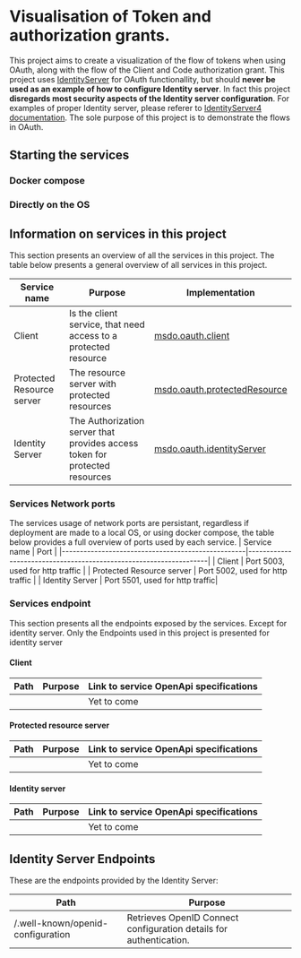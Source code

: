 # Visualisation of Token and authorization  grants.
This project aims to create a visualization of the flow of tokens when using OAuth, along with the flow
of the Client and Code authorization grant. This project uses [IdentityServer](https://duendesoftware.com/products/identityserver) for OAuth functionallity, but should  **never be used as an example of how to configure Identity server**.
In fact this project **disregards most security aspects of the Identity server configuration**. For examples of proper Identity server, please referer
to [IdentityServer4 documentation](https://docs.duendesoftware.com/identityserver/v7). The sole purpose of this project is to demonstrate the flows
in OAuth.

## Starting the services

### Docker compose

### Directly on the OS

## Information on services in this project
This section presents an overview of all the services in this project. The table below presents a general overview of all services in this project.

| Service name                                      | Purpose                                                           |Implementation                                                           |
|---------------------------------------------------|-------------------------------------------------------------------|-------------------------------------------------------------------|
| Client | Is the client service, that need access to a protected resource | [msdo.oauth.client](./msdo.oauth.client) |
| Protected Resource server | The resource server with protected resources | [msdo.oauth.protectedResource](./msdo.oauth.protectedResource) |
| Identity Server | The Authorization server that provides access token for protected resources | [msdo.oauth.identityServer](./msdo.oauth.identityServer) |

### Services Network ports
The services usage of network ports are persistant, regardless if deployment are made to a local OS, or using docker compose,
the table below provides a full overview of ports used by each service.
| Service name                                      | Port                                                           |
|---------------------------------------------------|-------------------------------------------------------------------|
| Client | Port 5003, used for http traffic  |
| Protected Resource server | Port 5002, used for http traffic |
| Identity Server | Port 5501, used for http traffic|

### Services endpoint
This section presents all the endpoints exposed by the services. Except for identity server. Only
the Endpoints used in this project is presented for identity server

#### Client
| Path                                      | Purpose                                                           | Link to service OpenApi specifications |
|---------------------------------------------------|-------------------------------------------------------------------|-------------------------------------------------------------------|
||| Yet to come|

#### Protected resource server
| Path                                      | Purpose                                                           | Link to service OpenApi specifications |
|---------------------------------------------------|-------------------------------------------------------------------|-------------------------------------------------------------------|
||| Yet to come|

#### Identity server
| Path                                      | Purpose                                                           | Link to service OpenApi specifications |
|---------------------------------------------------|-------------------------------------------------------------------|-------------------------------------------------------------------|
||| Yet to come|

## Identity Server Endpoints

These are the endpoints provided by the Identity Server:

| Path                                      | Purpose                                                           |
|---------------------------------------------------|-------------------------------------------------------------------|
| /.well-known/openid-configuration | Retrieves OpenID Connect configuration details for authentication. |
